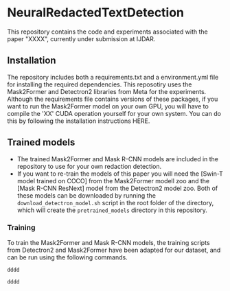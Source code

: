 # NeuralRedactedTextDetection

This repository contains the code and experiments associated with the paper "XXXX", currently under submission at IJDAR.

## Installation

The repository includes both a requirements.txt and a environment.yml file for installing the required dependencies. This reposotiry uses the Mask2Former and Detectron2 libraries from Meta for the experiments. Although the requirements file contains versions of these packages, if you want to run the Mask2Former model on your own GPU, you will have to compile the 'XX' CUDA operation yourself for your own system. You can do this by following the installation instructions HERE.

## Trained models
- The trained Mask2Former and Mask R-CNN models are included in the repository to use for your own redaction detection.
- If you want to re-train the models of this paper you will need the [Swin-T model trained on COCO] from the Mask2Former modell zoo and the [Mask R-CNN ResNext] model from the Detectron2 model zoo. Both of these models can be downloaded by running the `download_detectron_model.sh` script in the root folder of the directory, which will create the `pretrained_models` directory in this repository.

### Training
To train the Mask2Former and Mask R-CNN models, the training scripts from Detectron2 and Mask2Former have been adapted for our dataset, and can be run using the following commands.

```
dddd
```

```
dddd
```

